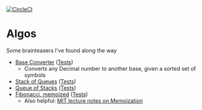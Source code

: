 [![CircleCI](https://circleci.com/gh/jocmp/rubyalgos/tree/master.svg?style=svg)](https://circleci.com/gh/jocmp/rubyalgos/tree/master)

# Algos

Some brainteasers I've found along the way


- [Base Converter](https://github.com/jocmp/rubyalgos/blob/master/lib/base_converter.rb) ([Tests](https://github.com/jocmp/rubyalgos/blob/master/spec/base_converter_spec.rb))
  - Converts any Decimal number to another base, given a sorted set of symbols
- [Stack of Queues](https://github.com/jocmp/rubyalgos/blob/master/lib/queue_of_stacks.rb) ([Tests](https://github.com/jocmp/rubyalgos/blob/master/spec/stack_of_queues_spec.rb))
- [Queue of Stacks](https://github.com/jocmp/rubyalgos/blob/master/lib/queue_of_stacks.rb) ([Tests](https://github.com/jocmp/rubyalgos/blob/master/spec/queue_of_stacks_spec.rb))
- [Fibonacci, memoized](https://github.com/jocmp/rubyalgos/blob/master/lib/fibonacci_memo.rb) ([Tests](https://github.com/jocmp/rubyalgos/blob/master/spec/fibonacci_memo_spec.rb))
  - Also helpful: [MIT lecture notes on Memoization](http://courses.csail.mit.edu/6.006/fall09/lecture_notes/lecture18.pdf)
